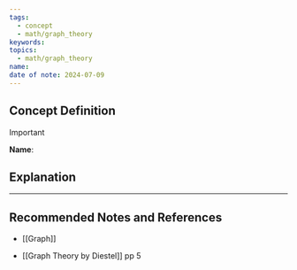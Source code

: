 ```yaml
---
tags:
  - concept
  - math/graph_theory
keywords: 
topics:
  - math/graph_theory
name: 
date of note: 2024-07-09
---
```


## Concept Definition

>[!important]
>**Name**: 





## Explanation





-----------
##  Recommended Notes and References


- [[Graph]]

- [[Graph Theory by Diestel]] pp 5